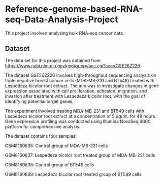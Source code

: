 # Reference-genome-based-RNA-seq-Data-Analysis-Project
This project involved analysing bulk RNA-seq cancer data.

## Dataset
The data set for this project was obtained from https://www.ncbi.nlm.nih.gov/geo/query/acc.cgi?acc=GSE262226.

The dataset GSE262226 involves high-throughput sequencing analysis on triple negative breast cancer cells (MDA-MB-231 and BT549) treated with Lespedeza bicolor root extract. The aim was to investigate changes in gene expression associated with cell proliferation, adhesion, migration, and invasion after treatment with Lespedeza bicolor root, with the goal of identifying potential target genes.

The experiment involved treating MDA-MB-231 and BT549 cells with Lespedeza bicolor root extract at a concentration of 5 µg/mL for 48 hours. Gene expression profiling was conducted using Illumina NovaSeq 6000 platform for comprehensive analysis.

The dataset contains four samples:

GSM8160836: Control group of MDA-MB-231 cells

GSM8160837: Lespedeza bicolor root treated group of MDA-MB-231 cells

GSM8160838: Control group of BT549 cells

GSM8160839: Lespedeza bicolor root treated group of BT549 cells
